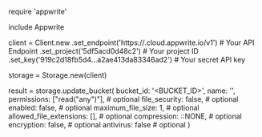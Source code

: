 require 'appwrite'

include Appwrite

client = Client.new
    .set_endpoint('https://<REGION>.cloud.appwrite.io/v1') # Your API Endpoint
    .set_project('5df5acd0d48c2') # Your project ID
    .set_key('919c2d18fb5d4...a2ae413da83346ad2') # Your secret API key

storage = Storage.new(client)

result = storage.update_bucket(
    bucket_id: '<BUCKET_ID>',
    name: '<NAME>',
    permissions: ["read("any")"], # optional
    file_security: false, # optional
    enabled: false, # optional
    maximum_file_size: 1, # optional
    allowed_file_extensions: [], # optional
    compression: ::NONE, # optional
    encryption: false, # optional
    antivirus: false # optional
)
